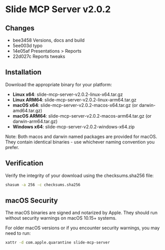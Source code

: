 # Slide MCP Server v2.0.2

## Changes

- bee3458 Versions, docs and build
- 5ee003d typo
- 14e05af Presentations > Reports
- 22d027c Reports tweaks

## Installation

Download the appropriate binary for your platform:

- **Linux x64**: slide-mcp-server-v2.0.2-linux-x64.tar.gz
- **Linux ARM64**: slide-mcp-server-v2.0.2-linux-arm64.tar.gz  
- **macOS x64**: slide-mcp-server-v2.0.2-macos-x64.tar.gz (or darwin-amd64.tar.gz)
- **macOS ARM64**: slide-mcp-server-v2.0.2-macos-arm64.tar.gz (or darwin-arm64.tar.gz)
- **Windows x64**: slide-mcp-server-v2.0.2-windows-x64.zip

Note: Both macos and darwin named packages are provided for macOS. They contain identical binaries - use whichever naming convention you prefer.

## Verification

Verify the integrity of your download using the checksums.sha256 file:

```bash
shasum -a 256 -c checksums.sha256
```

## macOS Security

The macOS binaries are signed and notarized by Apple. They should run without security warnings on macOS 10.15+ systems.

For older macOS versions or if you encounter security warnings, you may need to run:

```bash
xattr -d com.apple.quarantine slide-mcp-server
```
